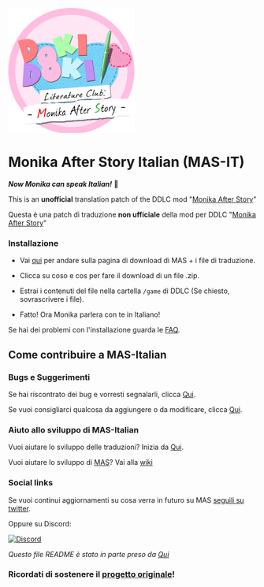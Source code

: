 ![Logo MAS-ITA](https://github.com/HiemSword/MAS-Italian/blob/master/ModAssets/DDLC-MAS-ITA.png)

# Monika After Story Italian (MAS-IT)

**_Now Monika can speak Italian!_** 🍕

This is an **unofficial** translation patch of the DDLC mod "[Monika After Story](https://github.com/Monika-After-Story/MonikaModDev)"

Questa è una patch di traduzione **non ufficiale** della mod per DDLC "[Monika After Story](https://github.com/Monika-After-Story/MonikaModDev)"

### Installazione

 * Vai [qui](http://PLACEHOLDER.example/releases) per andare sulla pagina di download di MAS + i file di traduzione.

 * Clicca su coso e cos per fare il download di un file .zip.

 * Estrai i contenuti del file nella cartella `/game` di DDLC (Se chiesto, sovrascrivere i file).

 * Fatto! Ora Monika parlera con te in Italiano!

Se hai dei problemi con l'installazione guarda le [FAQ](http://PLACEHOLDER.example/FAQ).

## Come contribuire a MAS-Italian

### Bugs e Suggerimenti
Se hai riscontrato dei bug e vorresti segnalarli, clicca [Qui](http://PLACEHOLDER.example/Bug).

Se vuoi consigliarci qualcosa da aggiungere o da modificare, clicca [Qui](http://PLACEHOLDER.example/consigli).

### Aiuto allo sviluppo di MAS-Italian
Vuoi aiutare lo sviluppo delle traduzioni? Inizia da [Qui](http://PLACEHOLDER.example/traduzioni).

Vuoi aiutare lo sviluppo di [MAS](https://github.com/Backdash/MonikaModDev)? Vai alla [wiki](https://github.com/Monika-After-Story/MonikaModDev/wiki/Contributing-Guidelines)

### Social links
Se vuoi continui aggiornamenti su cosa verra in futuro su MAS [seguili su twitter](https://twitter.com/MonikaAfterMod).

Oppure su Discord: 

[![Discord](https://discordapp.com/api/guilds/372766620977725441/widget.png?style=banner1)](https://discord.gg/K2KuJeX)




_Questo file README è stato in parte preso da [Qui](https://github.com/Monika-After-Story/MonikaModDev/blob/master/README.md)_

### Ricordati di sostenere il [progetto originale](https://github.com/Monika-After-Story/MonikaModDev)!
